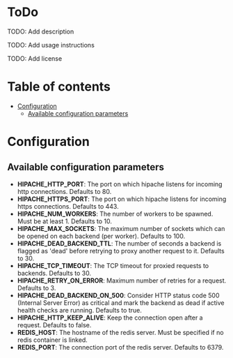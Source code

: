 # ToDo

TODO: Add description

TODO: Add usage instructions

TODO: Add license


# Table of contents

- [Configuration](#configuration)
  - [Available configuration parameters](#available-configuration-parameters)


# Configuration

## Available configuration parameters

- __HIPACHE_HTTP_PORT__: The port on which hipache listens for incoming http 
  connections. Defaults to 80.
- __HIPACHE_HTTPS_PORT__: The port on which hipache listens for incoming https
  connections. Defaults to 443.
- __HIPACHE_NUM_WORKERS__: The number of workers to be spawned. Must be at 
  least 1. Defaults to 10.
- __HIPACHE_MAX_SOCKETS__: The maximum number of sockets which can be opened on
  each backend (per worker). Defaults to 100.
- __HIPACHE_DEAD_BACKEND_TTL__: The number of seconds a backend is flagged as
  'dead' before retrying to proxy another request to it. Defaults to 30.
- __HIPACHE_TCP_TIMEOUT__: The TCP timeout for proxied requests to backends.
  Defaults to 30.
- __HIPACHE_RETRY_ON_ERROR__: Maximum number of retries for a request. Defaults
  to 3.
- __HIPACHE_DEAD_BACKEND_ON_500__: Consider HTTP status code 500 (Internal
  Server Error) as critical and mark the backend as dead if active health
  checks are running. Defaults to true.
- __HIPACHE_HTTP_KEEP_ALIVE__: Keep the connection open after a request.
  Defaults to false.
- __REDIS_HOST__: The hostname of the redis server. Must be specified if no
  redis container is linked.
- __REDIS_PORT__: The connection port of the redis server. Defaults to 6379.
